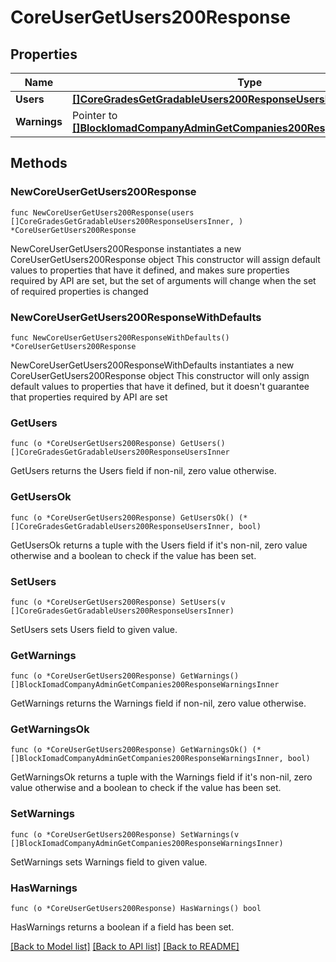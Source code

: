 # CoreUserGetUsers200Response

## Properties

Name | Type | Description | Notes
------------ | ------------- | ------------- | -------------
**Users** | [**[]CoreGradesGetGradableUsers200ResponseUsersInner**](CoreGradesGetGradableUsers200ResponseUsersInner.md) |  | 
**Warnings** | Pointer to [**[]BlockIomadCompanyAdminGetCompanies200ResponseWarningsInner**](BlockIomadCompanyAdminGetCompanies200ResponseWarningsInner.md) |  | [optional] 

## Methods

### NewCoreUserGetUsers200Response

`func NewCoreUserGetUsers200Response(users []CoreGradesGetGradableUsers200ResponseUsersInner, ) *CoreUserGetUsers200Response`

NewCoreUserGetUsers200Response instantiates a new CoreUserGetUsers200Response object
This constructor will assign default values to properties that have it defined,
and makes sure properties required by API are set, but the set of arguments
will change when the set of required properties is changed

### NewCoreUserGetUsers200ResponseWithDefaults

`func NewCoreUserGetUsers200ResponseWithDefaults() *CoreUserGetUsers200Response`

NewCoreUserGetUsers200ResponseWithDefaults instantiates a new CoreUserGetUsers200Response object
This constructor will only assign default values to properties that have it defined,
but it doesn't guarantee that properties required by API are set

### GetUsers

`func (o *CoreUserGetUsers200Response) GetUsers() []CoreGradesGetGradableUsers200ResponseUsersInner`

GetUsers returns the Users field if non-nil, zero value otherwise.

### GetUsersOk

`func (o *CoreUserGetUsers200Response) GetUsersOk() (*[]CoreGradesGetGradableUsers200ResponseUsersInner, bool)`

GetUsersOk returns a tuple with the Users field if it's non-nil, zero value otherwise
and a boolean to check if the value has been set.

### SetUsers

`func (o *CoreUserGetUsers200Response) SetUsers(v []CoreGradesGetGradableUsers200ResponseUsersInner)`

SetUsers sets Users field to given value.


### GetWarnings

`func (o *CoreUserGetUsers200Response) GetWarnings() []BlockIomadCompanyAdminGetCompanies200ResponseWarningsInner`

GetWarnings returns the Warnings field if non-nil, zero value otherwise.

### GetWarningsOk

`func (o *CoreUserGetUsers200Response) GetWarningsOk() (*[]BlockIomadCompanyAdminGetCompanies200ResponseWarningsInner, bool)`

GetWarningsOk returns a tuple with the Warnings field if it's non-nil, zero value otherwise
and a boolean to check if the value has been set.

### SetWarnings

`func (o *CoreUserGetUsers200Response) SetWarnings(v []BlockIomadCompanyAdminGetCompanies200ResponseWarningsInner)`

SetWarnings sets Warnings field to given value.

### HasWarnings

`func (o *CoreUserGetUsers200Response) HasWarnings() bool`

HasWarnings returns a boolean if a field has been set.


[[Back to Model list]](../README.md#documentation-for-models) [[Back to API list]](../README.md#documentation-for-api-endpoints) [[Back to README]](../README.md)


